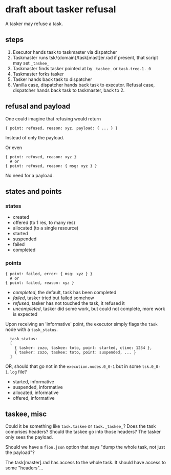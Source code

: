 
# draft about tasker refusal

A tasker may refuse a task.

## steps

1. Executor hands task to taskmaster via dispatcher
2. Taskmaster runs tsk/{domain}/task\[mast\]er.rad if present, that script may set `_taskee_`
3. Taskmaster finds tasker pointed at by `_taskee_` or `task.tree.1._0`
4. Taskmaster forks tasker
5. Tasker hands back task to dispatcher
6. Vanilla case, dispatcher hands back task to executor. Refusal case, dispatcher hands back task to taskmaster, back to 2.

## refusal and payload

One could imagine that refusing would return

```
{ point: refused, reason: xyz, payload: { ... } }
```

Instead of only the payload.

Or even

```
{ point: refused, reason: xyz }
  # or
{ point: refused, reason: { msg: xyz } }
```

No need for a payload.

## states and points

### states

* created
* offered (to 1 res, to many res)
* allocated (to a single resource)
* started
* suspended
* failed
* completed

### points

```
{ point: failed, error: { msg: xyz } }
  # or
{ point: failed, reason: xyz }
```

* *completed*, the default, task has been completed
* *failed*, tasker tried but failed somehow
* *refused*, tasker has not touched the task, it refused it
* *uncompleted*, tasker did some work, but could not complete, more work is expected

Upon receiving an 'informative' point, the executor simply flags the `task` node with a `task_status`.

```
  task_status:
  [
    { tasker: zozo, taskee: toto, point: started, ctime: 1234 },
    { tasker: zozo, taskee: toto, point: suspended, ... }
  ]
```

OR, should that go not in the `execution.nodes.0_0-1` but in some `tsk.0_0-1.log` file?

* started, informative
* suspended, informative
* allocated, informative
* offered, informative

## taskee, misc

Could it be something like `task.taskee` or `task._taskee_`?
Does the task comprises headers? Should the taskee go into those headers?
The tasker only sees the payload.

Should we have a `flon.json` option that says "dump the whole task, not just the payload"?

The task\[master\].rad has access to the whole task. It should have access to some "headers"...

